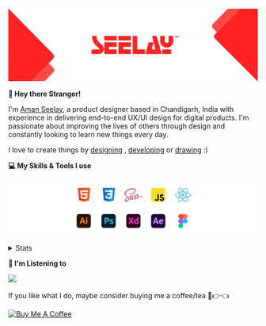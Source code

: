 [![banner](./images/seelay.svg)](https://www.seelay.in)

**👋 Hey there Stranger!**

I'm [Aman Seelay](https://www.seelay.in), a product designer based in Chandigarh, India with experience in delivering end-to-end UX/UI design for digital products. I'm passionate about improving the lives of others through design and constantly looking to learn new things every day.

I love to create things by [designing](https://www.seelay.in/#work) , [developing](https://www.seelay.in/#projects) or [drawing](https://art.seelay.in) :)

**💻 My Skills & Tools I use**

[![banner](./images/skills&tools.svg)](https://www.seelay.in/about)

<details>
  <summary>Stats</summary>

---

<!--START_SECTION:waka-->
![Profile Views](http://img.shields.io/badge/Profile%20Views-2-blue)

**🐱 My GitHub Data** 

> 🏆 368 Contributions in the Year 2022
 > 
> 📦 676.6 kB Used in GitHub's Storage 
 > 
> 💼 Opted to Hire
 > 
> 📜 3 Public Repositories 
 > 
> 🔑 38 Private Repositories  
 > 
**I'm a Night 🦉** 

```text
🌞 Morning    159 commits    █████░░░░░░░░░░░░░░░░░░░░   20.38% 
🌆 Daytime    120 commits    ███░░░░░░░░░░░░░░░░░░░░░░   15.38% 
🌃 Evening    215 commits    ███████░░░░░░░░░░░░░░░░░░   27.56% 
🌙 Night      286 commits    █████████░░░░░░░░░░░░░░░░   36.67%

```
📅 **I'm Most Productive on Sunday** 

```text
Monday       134 commits    ████░░░░░░░░░░░░░░░░░░░░░   17.18% 
Tuesday      82 commits     ██░░░░░░░░░░░░░░░░░░░░░░░   10.51% 
Wednesday    92 commits     ███░░░░░░░░░░░░░░░░░░░░░░   11.79% 
Thursday     119 commits    ███░░░░░░░░░░░░░░░░░░░░░░   15.26% 
Friday       102 commits    ███░░░░░░░░░░░░░░░░░░░░░░   13.08% 
Saturday     98 commits     ███░░░░░░░░░░░░░░░░░░░░░░   12.56% 
Sunday       153 commits    █████░░░░░░░░░░░░░░░░░░░░   19.62%

```


📊 **This Week I Spent My Time On** 

```text
⌚︎ Time Zone: Asia/Kolkata

💬 Programming Languages: 
Other                    5 hrs 52 mins       █████████████████████░░░░   86.23% 
JavaScript               30 mins             █░░░░░░░░░░░░░░░░░░░░░░░░   7.47% 
JSON                     18 mins             █░░░░░░░░░░░░░░░░░░░░░░░░   4.56% 
Properties               4 mins              ░░░░░░░░░░░░░░░░░░░░░░░░░   1.06% 
CSS                      1 min               ░░░░░░░░░░░░░░░░░░░░░░░░░   0.25%

🔥 Editors: 
Browser                  5 hrs 52 mins       █████████████████████░░░░   86.21% 
VS Code                  56 mins             ███░░░░░░░░░░░░░░░░░░░░░░   13.79%

💻 Operating System: 
Windows                  6 hrs 49 mins       █████████████████████████   100.0%

```

**I Mostly Code in JavaScript** 

```text
JavaScript               28 repos            ██████████████████░░░░░░░   71.79% 
TypeScript               11 repos            ███████░░░░░░░░░░░░░░░░░░   28.21%

```



 Last Updated on 17/11/2022 06:47:08 UTC
<!--END_SECTION:waka-->

---

 </details>

**🎵 I'm Listening to**

<object data="https://now-play.vercel.app/api/generate?uid=7a17a86e-d6b7-43b5-8d9c-1d6dae42a779" >

  <img src="https://now-play.vercel.app/api/generate?uid=7a17a86e-d6b7-43b5-8d9c-1d6dae42a779" />

</object>

If you like what I do, maybe consider buying me a coffee/tea 🥺👉👈

<a href="https://www.buymeacoffee.com/seelay" target="_blank"><img src="https://cdn.buymeacoffee.com/buttons/v2/default-red.png" alt="Buy Me A Coffee" width="150" ></a>

